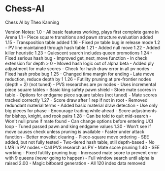 # Chess-AI
Chess AI by Theo Kanning

Version Notes: 
1.0 - All basic features working, plays first complete game in Arena 
1.1 - Piece square transitions and pawn structure evaluation added 
1.15 - Transposition table added 
1.16 - Fixed pv table bug in release mode 
1.2 - PV line maintained through hash table 
1.21 - Added null move 
1.22 - Added killer heuristic 
1.23 - Quiescent search includes queen promotions
1.24 - Fixed serious hash bug 
	 - Improved get_next_move function
	 - In check extension for depth > 0
	 - Moved hash logic out of alpha beta
	 - Added ply adjustment for mate scores
	 - Check for hash draw error in all pv nodes
	 - Fixed hash probe bug
1.25 - Changed time margin for ending
     - Late move reduction, reduce depth by 1
1.26 - Futility pruning at pre-frontier nodes (depth = 2) (not tuned)
	 - PVS researches are pv nodes 
	 - Uses incremental piece square tables
	 - Basic king safety pawn shield
	 - Store mate scores in table
	 - Options for endgame piece square tables (not tuned)
	 - Mate scores tracked correctly
1.27 - Score draw after 1 rep if not in root
	 - Removed redundant material  terms
	 - Added basic material draw detection
	 - Use only big pieces for phase
	 - Encourage trading while ahead
	 - Score adjustments for bishop, knight, and rook pairs
1.28 - Can be told to quit mid-search
	 - Won't null prune if mate found
	 - Can change options before entering UCI loop
	 - Tuned passed pawn and king endgame values
1.30 - Won't see if move causes check unless pruning is available
	 - Faster under attack function
	 - Better movelist clearing
	 - Piece-square move ordering
	 - SEE added, but not fully tested
	 - Two-tiered hash table, still depth-based
	 - No LMR in PV nodes
	 - Call PVS research as PV
	 - Mate score pruning
1.40 - SEE working
	 - Fixed futility pruning bug
	 - Increased mate score to prevent error with 9 queens (never going to happen)
	 - Full window search until alpha is raised
2.00 - Magic bitboard generation
	 - All 120 index data removed




